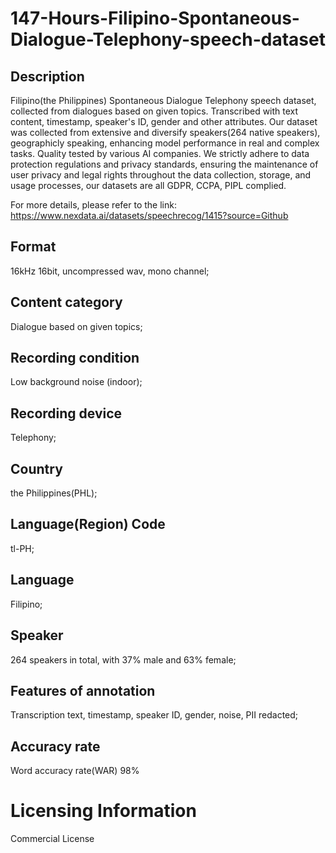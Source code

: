 # 147-Hours-Filipino-Spontaneous-Dialogue-Telephony-speech-dataset

## Description
Filipino(the Philippines) Spontaneous Dialogue Telephony speech dataset, collected from dialogues based on given topics. Transcribed with text content, timestamp, speaker's ID, gender and other attributes. Our dataset was collected from extensive and diversify speakers(264 native speakers), geographicly speaking, enhancing model performance in real and complex tasks. Quality tested by various AI companies. We strictly adhere to data protection regulations and privacy standards, ensuring the maintenance of user privacy and legal rights throughout the data collection, storage, and usage processes, our datasets are all GDPR, CCPA, PIPL complied.

For more details, please refer to the link: https://www.nexdata.ai/datasets/speechrecog/1415?source=Github


## Format
16kHz 16bit, uncompressed wav, mono channel;
## Content category
Dialogue based on given topics;
## Recording condition
Low background noise (indoor);
## Recording device
Telephony;
## Country
the Philippines(PHL);
## Language(Region) Code
tl-PH;
## Language
Filipino;
## Speaker
264 speakers in total, with 37% male and 63% female;
## Features of annotation
Transcription text, timestamp, speaker ID, gender, noise, PII redacted;
## Accuracy rate
Word accuracy rate(WAR) 98%
# Licensing Information
Commercial License
